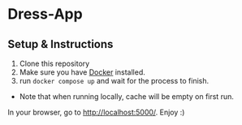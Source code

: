 # Dress-App

## Setup & Instructions

1. Clone this repository
2. Make sure you have [Docker](https://www.docker.com/) installed.
3. run `docker compose up` and wait for the process to finish.

- Note that when running locally, cache will be empty on first run.

In your browser, go to [http://localhost:5000/](http://localhost:5000/).
Enjoy :)
